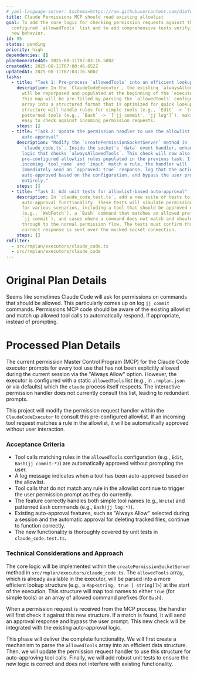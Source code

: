 ```yaml
---
# yaml-language-server: $schema=https://raw.githubusercontent.com/dimfeld/llmutils/main/schema/rmplan-plan-schema.json
title: Claude Permissions MCP should read existing allowlist
goal: To add the core logic for checking permission requests against the
  configured `allowedTools` list and to add comprehensive tests verifying the
  new behavior.
id: 95
status: pending
priority: high
dependencies: []
planGeneratedAt: 2025-08-11T07:03:16.500Z
createdAt: 2025-08-11T07:00:46.652Z
updatedAt: 2025-08-11T07:03:16.500Z
tasks:
  - title: "Task 1: Pre-process `allowedTools` into an efficient lookup structure"
    description: In the `ClaudeCodeExecutor`, the existing `alwaysAllowedTools` map
      will be repurposed and populated at the beginning of the `execute` method.
      This map will be pre-filled by parsing the `allowedTools` configuration
      array into a structured format that is optimized for quick lookups. This
      structure will handle rules for simple tools (e.g., `Edit` -> `true`) and
      patterned tools (e.g., `Bash` -> `['jj commit', 'jj log']`), making it
      easy to check against incoming permission requests.
    steps: []
  - title: "Task 2: Update the permission handler to use the allowlist for
      auto-approval"
    description: "Modify the `createPermissionSocketServer` method in
      `claude_code.ts`. Inside the socket's `data` event handler, enhance the
      logic that checks `alwaysAllowedTools`. This check will now also cover the
      pre-configured allowlist rules populated in the previous task. If an
      incoming `tool_name` and `input` match a rule, the handler will
      immediately send an `approved: true` response, log that the action was
      auto-approved based on the configuration, and bypass the user prompt
      entirely."
    steps: []
  - title: "Task 3: Add unit tests for allowlist-based auto-approval"
    description: In `claude_code.test.ts`, add a new suite of tests to verify the
      auto-approval functionality. These tests will simulate permission requests
      for various scenarios, including a tool that should be approved exactly
      (e.g., `WebFetch`), a `Bash` command that matches an allowed prefix (e.g.,
      `jj commit`), and cases where a command does not match and should fall
      through to the normal permission flow. The tests must confirm that the
      correct response is sent over the mocked socket connection.
    steps: []
rmfilter:
  - src/rmplan/executors/claude_code.ts
  - src/rmplan/executors/claude_code
---
```


# Original Plan Details

Seems like sometimes Claude Code will ask for permissions on commands that should be allowed. This particularly comes up
on log `jj commit` commands. Permissions MCP code should be aware of the existing allowlist and match up allowed tool
calls to automatically respond, if appropriate, instead of prompting.

# Processed Plan Details

The current permission Master Control Program (MCP) for the Claude Code executor prompts for every tool use that has not been explicitly allowed during the current session via the "Always Allow" option. However, the executor is configured with a static `allowedTools` list (e.g., in `.rmplan.json` or via defaults) which the `claude` process itself respects. The interactive permission handler does not currently consult this list, leading to redundant prompts.

This project will modify the permission request handler within the `ClaudeCodeExecutor` to consult this pre-configured allowlist. If an incoming tool request matches a rule in the allowlist, it will be automatically approved without user interaction.

### Acceptance Criteria
- Tool calls matching rules in the `allowedTools` configuration (e.g., `Edit`, `Bash(jj commit:*)`) are automatically approved without prompting the user.
- A log message indicates when a tool has been auto-approved based on the allowlist.
- Tool calls that do not match any rule in the allowlist continue to trigger the user permission prompt as they do currently.
- The feature correctly handles both simple tool names (e.g., `Write`) and patterned `Bash` commands (e.g., `Bash(jj log:*)`).
- Existing auto-approval features, such as "Always Allow" selected during a session and the automatic approval for deleting tracked files, continue to function correctly.
- The new functionality is thoroughly covered by unit tests in `claude_code.test.ts`.

### Technical Considerations and Approach
The core logic will be implemented within the `createPermissionSocketServer` method in `src/rmplan/executors/claude_code.ts`. The `allowedTools` array, which is already available in the executor, will be parsed into a more efficient lookup structure (e.g., a `Map<string, true | string[]>`) at the start of the execution. This structure will map tool names to either `true` (for simple tools) or an array of allowed command prefixes (for `Bash`).

When a permission request is received from the MCP process, the handler will first check it against this new structure. If a match is found, it will send an approval response and bypass the user prompt. This new check will be integrated with the existing auto-approval logic.

This phase will deliver the complete functionality. We will first create a mechanism to parse the `allowedTools` array into an efficient data structure. Then, we will update the permission request handler to use this structure for auto-approving tool calls. Finally, we will add robust unit tests to ensure the new logic is correct and does not interfere with existing functionality.
